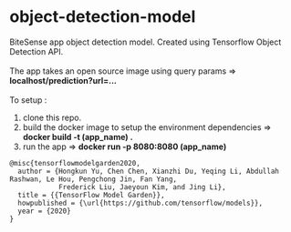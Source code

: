 # object-detection-model

BiteSense app object detection model. Created using Tensorflow Object Detection API. <br/>
<br/>
The app takes an open source image using query params => **localhost/prediction?url=...** <br/>
<br/>
To setup : 
1. clone this repo.
2. build the docker image to setup the environment dependencies => **docker build -t (app_name) .**
3. run the app => **docker run -p 8080:8080 (app_name)**

```
@misc{tensorflowmodelgarden2020,
  author = {Hongkun Yu, Chen Chen, Xianzhi Du, Yeqing Li, Abdullah Rashwan, Le Hou, Pengchong Jin, Fan Yang,
            Frederick Liu, Jaeyoun Kim, and Jing Li},
  title = {{TensorFlow Model Garden}},
  howpublished = {\url{https://github.com/tensorflow/models}},
  year = {2020}
}
```
